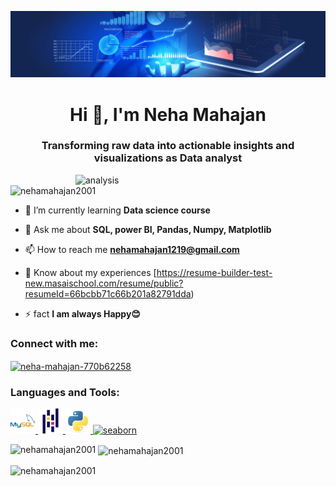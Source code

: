 
![logo](https://github.com/Nehamahajan2001/Nehamahajan2001/blob/main/github%20banner.png)
<h1 align="center">Hi 👋, I'm Neha Mahajan</h1>
<h3 align="center">Transforming raw data into actionable insights and visualizations as Data analyst</h3>

<img align="right" alt="analysis" width="400" src="https://encrypted-tbn0.gstatic.com/images?q=tbn:ANd9GcRkjzSj0uXxGMzonNmqRGHx_yx9qqCqnREW5Q&s">


<p align="left"> <img src="https://komarev.com/ghpvc/?username=nehamahajan2001&label=Profile%20views&color=0e75b6&style=flat" alt="nehamahajan2001" /> </p>

- 🌱 I’m currently learning **Data science course**

- 💬 Ask me about **SQL, power BI, Pandas, Numpy, Matplotlib**

- 📫 How to reach me **nehamahajan1219@gmail.com**

- 📄 Know about my experiences [https://resume-builder-test-new.masaischool.com/resume/public?resumeId=66bcbb71c66b201a82791dda)


- ⚡ fact **I am always Happy😊**

<h3 align="left">Connect with me:</h3>
<p align="left">
<a href="https://linkedin.com/in/neha-mahajan-770b62258" target="blank"><img align="center" src="https://raw.githubusercontent.com/rahuldkjain/github-profile-readme-generator/master/src/images/icons/Social/linked-in-alt.svg" alt="neha-mahajan-770b62258" height="30" width="40" /></a>
</p>

<h3 align="left">Languages and Tools:</h3>
<p align="left"> <a href="https://www.mysql.com/" target="_blank" rel="noreferrer"> <img src="https://raw.githubusercontent.com/devicons/devicon/master/icons/mysql/mysql-original-wordmark.svg" alt="mysql" width="40" height="40"/> </a> <a href="https://pandas.pydata.org/" target="_blank" rel="noreferrer"> <img src="https://raw.githubusercontent.com/devicons/devicon/2ae2a900d2f041da66e950e4d48052658d850630/icons/pandas/pandas-original.svg" alt="pandas" width="40" height="40"/> </a> <a href="https://www.python.org" target="_blank" rel="noreferrer"> <img src="https://raw.githubusercontent.com/devicons/devicon/master/icons/python/python-original.svg" alt="python" width="40" height="40"/> </a> <a href="https://seaborn.pydata.org/" target="_blank" rel="noreferrer"> <img src="https://seaborn.pydata.org/_images/logo-mark-lightbg.svg" alt="seaborn" width="40" height="40"/> </a> </p>

<p><img align="left" src="https://github-readme-stats.vercel.app/api/top-langs?username=nehamahajan2001&show_icons=true&locale=en&layout=compact" alt="nehamahajan2001" /></p>

<p>&nbsp;<img align="center" src="https://github-readme-stats.vercel.app/api?username=nehamahajan2001&show_icons=true&locale=en" alt="nehamahajan2001" /></p>

<p><img align="center" src="https://github-readme-streak-stats.herokuapp.com/?user=nehamahajan2001&" alt="nehamahajan2001" /></p>
